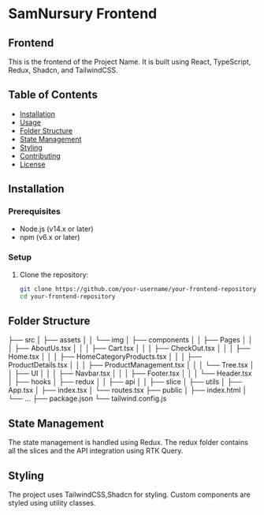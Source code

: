 # SamNursury Frontend

## Frontend

This is the frontend of the Project Name. It is built using React, TypeScript, Redux, Shadcn, and TailwindCSS.

## Table of Contents

- [Installation](#installation)
- [Usage](#usage)
- [Folder Structure](#folder-structure)
- [State Management](#state-management)
- [Styling](#styling)
- [Contributing](#contributing)
- [License](#license)

## Installation

### Prerequisites

- Node.js (v14.x or later)
- npm (v6.x or later)

### Setup

1. Clone the repository:
   ```sh
   git clone https://github.com/your-username/your-frontend-repository.git
   cd your-frontend-repository

## Folder Structure

├── src
│   ├── assets
│   │   └── img
│   ├── components
│   │   ├── Pages
│   │   │   ├── AboutUs.tsx
│   │   │   ├── Cart.tsx
│   │   │   ├── CheckOut.tsx
│   │   │   ├── Home.tsx
│   │   │   ├── HomeCategoryProducts.tsx
│   │   │   ├── ProductDetails.tsx
│   │   │   ├── ProductManagement.tsx
│   │   │   └── Tree.tsx
│   │   ├── UI
│   │   │   ├── Navbar.tsx
│   │   │   ├── Footer.tsx
│   │   │   └── Header.tsx
│   ├── hooks
│   ├── redux
│   │   ├── api
│   │   ├── slice
│   ├── utils
│   ├── App.tsx
│   ├── index.tsx
│   └── routes.tsx
├── public
│   ├── index.html
│   └── ...
├── package.json
└── tailwind.config.js


## State Management
The state management is handled using Redux. The redux folder contains all the slices and the API integration using RTK Query.

## Styling
The project uses TailwindCSS,Shadcn for styling. Custom components are styled using utility classes.
